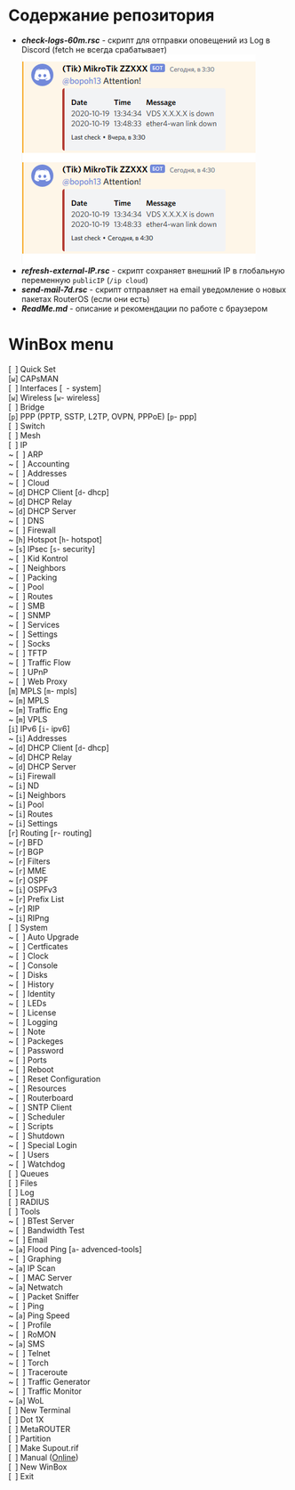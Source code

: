 [License]: //creativecommons.org/licenses/by-nc-sa/4.0/deed.ru

# Содержание репозитория

- ***check-logs-60m.rsc*** - скрипт для отправки оповещений из Log в Discord (fetch не всегда срабатывает)  
  ![discord-logs-send](images/mikrotik_check.png)
- ***refresh-external-IP.rsc*** - скрипт сохраняет внешний IP в глобальную переменную `publicIP` (`/ip cloud`)
- ***send-mail-7d.rsc*** - скрипт отправляет на email уведомление о новых пакетах RouterOS (если они есть)
- ***ReadMe.md*** - описание и рекомендации по работе с браузером


# WinBox menu

[` `] Quick Set  
[`w`] CAPsMAN  
[` `] Interfaces [` `- system]  
[`w`] Wireless [`w`- wireless]  
[` `] Bridge  
[`p`] PPP (PPTP, SSTP, L2TP, OVPN, PPPoE) [`p`- ppp]  
[` `] Switch  
[` `] Mesh  
[` `] IP  
~	[` `] ARP  
~	[` `] Accounting  
~	[` `] Addresses  
~	[` `] Cloud  
~	[`d`] DHCP Client [`d`- dhcp]  
~	[`d`] DHCP Relay  
~	[`d`] DHCP Server  
~	[` `] DNS  
~	[` `] Firewall  
~	[`h`] Hotspot [`h`- hotspot]  
~	[`s`] IPsec [`s`- security]  
~	[` `] Kid Kontrol  
~	[` `] Neighbors  
~	[` `] Packing  
~	[` `] Pool  
~	[` `] Routes  
~	[` `] SMB  
~	[` `] SNMP  
~	[` `] Services  
~	[` `] Settings  
~	[` `] Socks  
~	[` `] TFTP  
~	[` `] Traffic Flow  
~	[` `] UPnP  
~	[` `] Web Proxy  
[`m`] MPLS [`m`- mpls]  
~	[`m`] MPLS  
~	[`m`] Traffic Eng  
~	[`m`] VPLS  
[`i`] IPv6 [`i`- ipv6]  
~	[`i`] Addresses  
~	[`d`] DHCP Client [`d`- dhcp]  
~	[`d`] DHCP Relay  
~	[`d`] DHCP Server  
~	[`i`] Firewall  
~	[`i`] ND  
~	[`i`] Neighbors  
~	[`i`] Pool  
~	[`i`] Routes  
~	[`i`] Settings  
[`r`] Routing [`r`- routing]  
~	[`r`] BFD  
~	[`r`] BGP  
~	[`r`] Filters  
~	[`r`] MME  
~	[`r`] OSPF  
~	[`i`] OSPFv3  
~	[`r`] Prefix List  
~	[`r`] RIP  
~	[`i`] RIPng  
[` `] System  
~	[` `] Auto Upgrade  
~	[` `] Certficates  
~	[` `] Clock  
~	[` `] Console  
~	[` `] Disks  
~	[` `] History  
~	[` `] Identity  
~	[` `] LEDs  
~	[` `] License  
~	[` `] Logging  
~	[` `] Note  
~	[` `] Packeges  
~	[` `] Password  
~	[` `] Ports  
~	[` `] Reboot  
~	[` `] Reset Configuration  
~	[` `] Resources  
~	[` `] Routerboard  
~	[` `] SNTP Client  
~	[` `] Scheduler  
~	[` `] Scripts  
~	[` `] Shutdown  
~	[` `] Special Login  
~	[` `] Users  
~	[` `] Watchdog  
[` `] Queues  
[` `] Files  
[` `] Log  
[` `] RADIUS  
[` `] Tools  
~	[` `] BTest Server  
~	[` `] Bandwidth Test  
~	[` `] Email  
~	[`a`] Flood Ping [`a`- advenced-tools]  
~	[` `] Graphing  
~	[`a`] IP Scan  
~	[` `] MAC Server  
~	[`a`] Netwatch  
~	[` `] Packet Sniffer  
~	[` `] Ping  
~	[`a`] Ping Speed  
~	[` `] Profile  
~	[` `] RoMON  
~	[`a`] SMS  
~	[` `] Telnet  
~	[` `] Torch  
~	[` `] Traceroute  
~	[` `] Traffic Generator  
~	[` `] Traffic Monitor  
~	[`a`] WoL  
[` `] New Terminal  
[` `] Dot 1X  
[` `] MetaROUTER  
[` `] Partition  
[` `] Make Supout.rif  
[` `] Manual ([Online](//wiki.mikrotik.com/wiki/Manual:TOC))  
[` `] New WinBox  
[` `] Exit  

#
